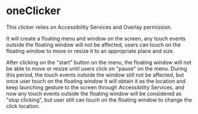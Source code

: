 # oneClicker
This clicker relies on Accessibility Services and Overlay permission.

It will create a floating menu and window on the screen, any touch events
outside the floating window will not be affected, users can touch on the floating window to move or resize it to an appropriate place and size.

After clicking on the "start" button on the menu, the floating window will not be able to move or resize until users click on "pause" on the menu.
During this period, the touch events outside the window still not be affected, but once user touch on the floating window it will obtain it as the location
and keep launching gesture to the screen through Accessibility Services, and now any touch events outside the floating window will be considered
as "stop clicking", but user still can touch on the floating window to change the click location.
